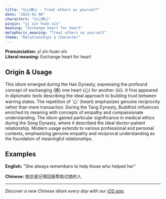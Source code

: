 ```yaml
---
title: "以心换心 - Treat others as yourself"
date: "2025-01-08"
characters: "以心换心"
pinyin: "yǐ xīn huàn xīn"
meaning: "Exchange heart for heart"
metaphoric_meaning: "Treat others as yourself"
theme: "Relationships & Character"
---
```


**Pronunciation:** *yǐ xīn huàn xīn*  
**Literal meaning:** Exchange heart for heart

## Origin & Usage

This idiom emerged during the Han Dynasty, expressing the profound concept of exchanging (换) one heart (心) for another (以). It first appeared in diplomatic texts describing the ideal approach to building trust between warring states. The repetition of '心' (heart) emphasizes genuine reciprocity rather than mere transaction. During the Tang Dynasty, Buddhist influences enriched its meaning with concepts of empathy and compassionate understanding. The idiom gained particular significance in medical ethics during the Song Dynasty, where it described the ideal doctor-patient relationship. Modern usage extends to various professional and personal contexts, emphasizing genuine empathy and reciprocal understanding as the foundation of meaningful relationships.

## Examples

**English:** "She always remembers to help those who helped her"

**Chinese:** 她总是记得回报帮助过她的人

---

*Discover a new Chinese idiom every day with our [iOS app](https://apps.apple.com/us/app/daily-chinese-idioms/id6740611324).*
